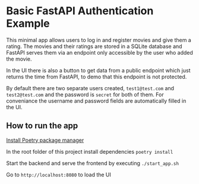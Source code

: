 # Basic FastAPI Authentication Example

This minimal app allows users to log in and register movies and give them a rating. The movies
and their ratings are stored in a SQLite database and FastAPI serves them via an endpoint only
accessible by the user who added the movie.

In the UI there is also a button to get data from a public endpoint which just returns the time from
FastAPI, to demo that this endpoint is not protected.

By default there are two separate users created, `test1@test.com` and `test2@test.com` and the password is `secret` for both of them. For conveniance the username and password fields are automatically filled in the UI.


## How to run the app

[Install Poetry package manager](https://python-poetry.org/docs/#installation)

In the root folder of this project install dependencies
`poetry install`

Start the backend and serve the frontend by executing
`./start_app.sh`

Go to `http://localhost:8080` to load the UI